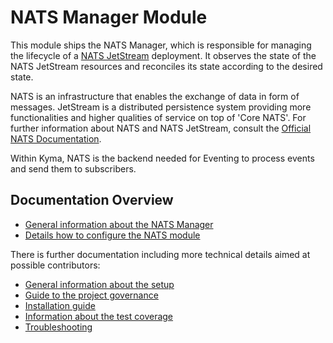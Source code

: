 # NATS Manager Module

This module ships the NATS Manager, which is responsible for managing the lifecycle of a [NATS JetStream](https://docs.nats.io/nats-concepts/jetstream) deployment.
It observes the state of the NATS JetStream resources and reconciles its state according to the desired state.

NATS is an infrastructure that enables the exchange of data in form of messages. JetStream is a distributed persistence system providing more functionalities and higher qualities of service on top of 'Core NATS'.
For further information about NATS and NATS JetStream, consult the [Official NATS Documentation](https://docs.nats.io/).

Within Kyma, NATS is the backend needed for Eventing to process events and send them to subscribers.

## Documentation Overview

   - [General information about the NATS Manager](./01-manager.md)
   - [Details how to configure the NATS module](./02-configuration.md)

There is further documentation including more technical details aimed at possible contributors:

   - [General information about the setup](../contributor/development.md)
   - [Guide to the project governance](../contributor/governance.md)
   - [Installation guide](../contributor/installation.md)
   - [Information about the test coverage](../contributor/testing.md)
   - [Troubleshooting](../contributor/troubleshooting.md)
